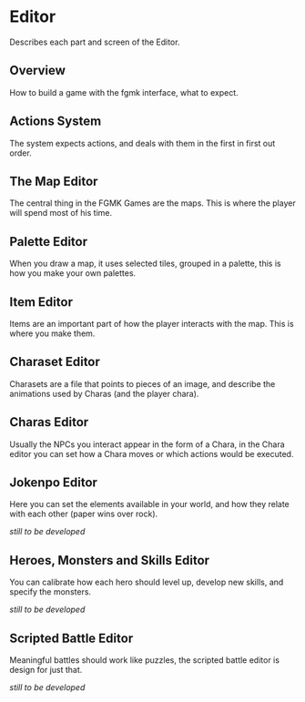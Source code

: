 # Editor
Describes each part and screen of the Editor.

## Overview
How to build a game with the fgmk interface, what to expect.

## Actions System
The system expects actions, and deals with them in the first in first out order.

## The Map Editor
The central thing in the FGMK Games are the maps. This is where the player will
spend most of his time.

## Palette Editor
When you draw a map, it uses selected tiles, grouped in a palette, this is how
you make your own palettes.

## Item Editor
Items are an important part of how the player interacts with the map. This is
where you make them.

## Charaset Editor
Charasets are a file that points to pieces of an image, and describe the
animations used by Charas (and the player chara).

## Charas Editor
Usually the NPCs you interact appear in the form of a Chara, in the Chara editor
you can set how a Chara moves or which actions would be executed.

## Jokenpo Editor
Here you can set the elements available in your world, and how they relate with
each other (paper wins over rock).

*still to be developed*

## Heroes, Monsters and Skills Editor
You can calibrate how each hero should level up, develop new skills, and specify
the monsters.

*still to be developed*

## Scripted Battle Editor
Meaningful battles should work like puzzles, the scripted battle editor is
design for just that.

*still to be developed*
